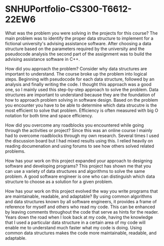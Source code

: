 # SNHUPortfolio-CS300-T6612-22EW6

What was the problem you were solving in the projects for this course?
The main problem was to identify the proper data structure to implement for a fictional university's advising assistance software. After choosing a data structure based on the parameters required by the university and the pseudocode analysis the second part of the assignment was to build the advising assistance software in C++.

How did you approach the problem? Consider why data structures are important to understand.
The course broke up the problem into logical steps. Beginning with pseudocode for each data structure, followed by an analysis and finally writing the code. I thought this approach was a good one, so I mainly used this step-by-step approach to solve the problem. Data structures are important to understand because they are the foundation of how to approach problem solving in software design. Based on the problem you encounter you have to be able to determine which data strucutre is the most efficient to solve that problem. Efficiency is often measured with big O notation for both time and space efficiency.

How did you overcome any roadblocks you encountered while going through the activities or project?
Since this was an online course I mainly had to overcome roadblocks through my own research. Several times I used the discussion board but I had mixed results using this. I relied heavily on reading documenation and using forums to see how others solved related problems.

How has your work on this project expanded your approach to designing software and developing programs?
This project has shown me that you can use a variety of data structures and algorithms to solve the same problem. A good software engineer is one who can distinguish which data structure to choose as a solution for a given problem.

How has your work on this project evolved the way you write programs that are maintainable, readable, and adaptable?
By using common algorithms and data structures known by all software engineers, it provides a frame of reference for myself and others who read my code. This can be enhanced by leaving comments throughout the code that serve as hints for the reader. Years down the road when I look back at my code, having the knowledge that I used a particular data structure in a certain area of my code will enable me to understand much faster what my code is doing. Using common data structures makes the code more maintainable, readable, and adaptable.
